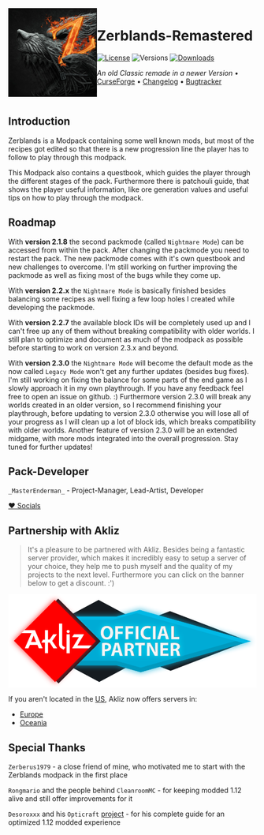 <img src="resources/zerblands/icons/icon300.png" align="left" width="180px"/>

# Zerblands-Remastered

[![License](https://img.shields.io/github/license/MasterEnderman/Zerblands-Remastered.svg)](LICENSE) ![Versions](http://cf.way2muchnoise.eu/versions/minecraft_zerblands-remastered_all.svg) [![Downloads](http://cf.way2muchnoise.eu/zerblands-remastered.svg)](https://www.curseforge.com/minecraft/modpacks/zerblands-remastered)

*An old Classic remade in a newer Version* • [CurseForge](https://www.curseforge.com/minecraft/modpacks/zerblands-remastered) • [Changelog](CHANGELOG.md) • [Bugtracker](https://github.com/MasterEnderman/Zerblands-Remastered/issues)

<p>&nbsp;</p>

## Introduction

Zerblands is a Modpack containing some well known mods, but most of the recipes got edited so that there is a new progression line the player has to follow to play through this modpack.

This Modpack also contains a questbook, which guides the player through the different stages of the pack. Furthermore there is patchouli guide, that shows the player useful information, like ore generation values and useful tips on how to play through the modpack.

## Roadmap

With **version 2.1.8** the second packmode (called `Nightmare Mode`) can be accessed from within the pack. After changing the packmode you need to restart the pack. The new packmode comes with it's own questbook and new challenges to overcome. I'm still working on further improving the packmode as well as fixing most of the bugs while they come up.

With **version 2.2.x** the `Nightmare Mode` is basically finished besides balancing some recipes as well fixing a few loop holes I created while developing the packmode.

With **version 2.2.7** the available block IDs will be completely used up and I can't free up any of them without breaking compatibility with older worlds. I still plan to optimize and document as much of the modpack as possible before starting to work on version 2.3.x and beyond.

With **version 2.3.0** the `Nightmare Mode` will become the default mode as the now called `Legacy Mode` won't get any further updates (besides bug fixes). I'm still working on fixing the balance for some parts of the end game as I slowly approach it in my own playthrough. If you have any feedback feel free to open an issue on github. :) Furthermore version 2.3.0 will break any worlds created in an older version, so I recommend finishing your playthrough, before updating to version 2.3.0 otherwise you will lose all of your progress as I will clean up a lot of block ids, which breaks compatibility with older worlds. Another feature of version 2.3.0 will be an extended midgame, with more mods integrated into the overall progression. Stay tuned for further updates!

## Pack-Developer

`_MasterEnderman_` - Project-Manager, Lead-Artist, Developer

[♥ Socials](https://ender.bio.link)

## Partnership with Akliz

> It's a pleasure to be partnered with Akliz. Besides being a fantastic server provider, which makes it incredibly easy to setup a server of your choice, they help me to push myself and the quality of my projects to the next level. Furthermore you can click on the banner below to get a discount. :')

<a href="https://www.akliz.net/enderman"><img src="Akliz_Partner.png" align="center"/></a>

If you aren't located in the [US](https://www.akliz.net/enderman), Akliz now offers servers in:

- [Europe](https://www.akliz.net/enderman-eu)
- [Oceania](https://www.akliz.net/enderman-oce)

## Special Thanks

`Zerberus1979` - a close friend of mine, who motivated me to start with the Zerblands modpack in the first place

`Rongmario` and the people behind `CleanroomMC` - for keeping modded 1.12 alive and still offer improvements for it

`Desoroxxx` and his `Opticraft` [project](https://red-studio-ragnarok.github.io/Opticraft/) - for his complete guide for an optimized 1.12 modded experience
